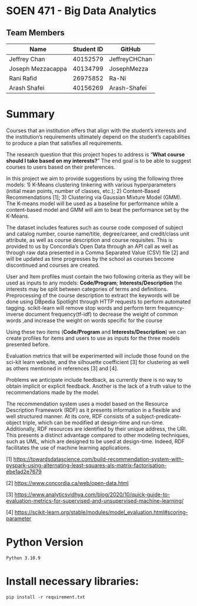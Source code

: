 # SOEN 471 - Big Data Analytics
## Team Members

| Name              | Student ID | GitHub        |
|-------------------|------------|---------------|
| Jeffrey Chan      | 40152579   | JeffreyCHChan |
| Joseph Mezzacappa | 40134799   | JosephMezza   |
| Rani Rafid        | 26975852   | Ra-Ni         |
| Arash Shafei      | 40156269   | Arash-Shafei  |


# Summary

Courses that an institution offers that align with the student’s interests and the institution’s requirements ultimately depend on the student’s capabilities to produce a plan that satisfies all requirements. 

The research question that this project hopes to address is “**What course should I take based on my interests?**” The end goal is to be able to suggest courses to users based on their preferences.

In this project we aim to provide suggestions by using the following three models: 1) K-Means clustering tinkering with various hyperparameters (initial mean points, number of classes, etc.); 2) Content-Based Recommendations [1]; 3) Clustering via Gaussian Mixture Model (GMM). The K-means model will be used as a baseline for performance while a content-based model and GMM will aim to beat the performance set by the K-Means.

The dataset includes features such as course code composed of subject and catalog number, course name/title, degree/career, and credit/class unit attribute, as well as course description and course requisites. This is provided to us by Concordia’s Open Data through an API call as well as through raw data presented in a Comma Separated Value (CSV) file [2] and will be updated as time progresses by the school as courses become discontinued and courses are created.

User and Item profiles must contain the two following criteria as they will be used as inputs to any models: **Code/Program**; **Interests/Description** the interests may be split between categories of terms and definitions. Preprocessing of the course description to extract the keywords will be done using DBpedia Spotlight through HTTP requests to perform automated tagging. scikit-learn will remove stop words and perform term frequency-inverse document frequency(tf-idf) to decrease the weight of common words ,and increase the weight on words specific for the course

Using these two items (**Code/Program** and **Interests/Description**) we can create profiles for items and users to use as inputs for the three models presented before.

Evaluation metrics that will be experimented will include those found on the sci-kit learn website, and the silhouette coefficient [3] for clustering as well as others mentioned in references [3] and [4].

Problems we anticipate include feedback, as currently there is no way to obtain implicit or explicit feedback. Another is the lack of a truth value to the recommendations made by the model.

The recommendation system uses a model based on the Resource Description Framework (RDF) as it presents information in a flexible and well structured manner. At its core, RDF consists of a subject-predicate-object triple, which can be modified at design-time and run-time. Additionally, RDF resources are identified by their unique address, the URI. This presents a distinct advantage compared to other modeling techniques, such as UML, which are designed to be used at design-time. Indeed, RDF facilitates the use of machine learning applications.

[1] https://towardsdatascience.com/build-recommendation-system-with-pyspark-using-alternating-least-squares-als-matrix-factorisation-ebe1ad2e7679

[2] https://www.concordia.ca/web/open-data.html

[3] https://www.analyticsvidhya.com/blog/2020/10/quick-guide-to-evaluation-metrics-for-supervised-and-unsupervised-machine-learning/

[4] https://scikit-learn.org/stable/modules/model_evaluation.html#scoring-parameter
 

# Python Version
    Python 3.10.9

# Install necessary libraries:

    pip install -r requirement.txt 
